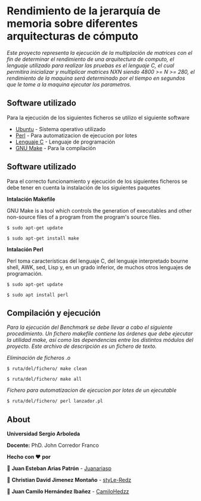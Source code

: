 # Rendimiento de la jerarquía de memoria sobre diferentes arquitecturas de cómputo

_Este proyecto representa la ejecución de la multiplación de matrices con el fin de determinar el rendimiento de una arquitectura de computo, el lenguaje utilizado para realizar las pruebas es el lenguaje C, el cual permitira inicializar y multiplicar matrices NXN siendo 4800 >= N >= 280, el rendimiento de la maquina será determinado por el tiempo en segundos que le tome a la maquina ejecutar los parametros._

## Software utilizado
Para la ejecución de los siguientes ficheros se utilizo el siguiente software
* [Ubuntu](https://ubuntu.com/download/desktop) - Sistema operativo utilizado
* [Perl](https://www.perl.org/) - Para automatizacion de ejecucion por lotes
* [Lenguaje C](https://es.wikipedia.org/wiki/C_(lenguaje_de_programaci%C3%B3n)) - Lenguaje de programación
* [GNU Make](https://www.gnu.org/software/make/) - Para la compilación

## Software utilizado
Para el correcto funcionamiento y ejecución de los siguientes ficheros se debe tener en cuenta la instalación de los siguientes paquetes

**Intalación Makefile**

GNU Make is a tool which controls the generation of executables and other non-source files of a program from the program's source files.


```
$ sudo apt-get update
```
```
$ sudo apt-get install make
```

**Intalación Perl**

Perl toma características del lenguaje C, del lenguaje interpretado bourne shell, AWK, sed, Lisp y, en un grado inferior, de muchos otros lenguajes de programación.

```
$ sudo apt-get update
```
```
$ sudo apt install perl
```



## Compilación y ejecución
_Para la ejecución del Benchmark se debe llevar a cabo el siguiente procedimiento. Un fichero makefile contiene las órdenes que debe ejecutar la utilidad make, así como las dependencias entre los distintos módulos del proyecto. Este archivo de descripción es un fichero de texto._




_Eliminación de ficheros .o_
```
$ ruta/del/fichero/ make clean
```
```
$ ruta/del/fichero/ make all
```

_Fichero para automatizacion de ejecucion por lotes de un ejecutable_
```
$ ruta/del/fichero/ perl lanzador.pl
```


## About
**Universidad Sergio Arboleda**

**Docente:** PhD. John Corredor Franco

**Hecho con ❤️ por**

👦 **Juan Esteban Arias Patrón** - [Juanariasp](https://github.com/Juanariasp)

👦 **Christian David Jimenez Montaño** - [styLe-Redz](https://github.com/styLe-Redz)

👦 **Juan Camilo Hernández Ibañez** - [CamiloHedzz](https://github.com/CamiloHedzz)




